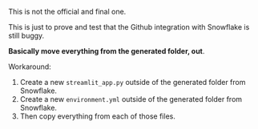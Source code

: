 This is not the official and final one. 

This is just to prove and test that the Github integration with Snowflake is still buggy.

**Basically move everything from the generated folder, out**.

Workaround:
1. Create a new `streamlit_app.py` outside of the generated folder from Snowflake.
2. Create a new `environment.yml` outside of the generated folder from Snowflake.
3. Then copy everything from each of those files.
